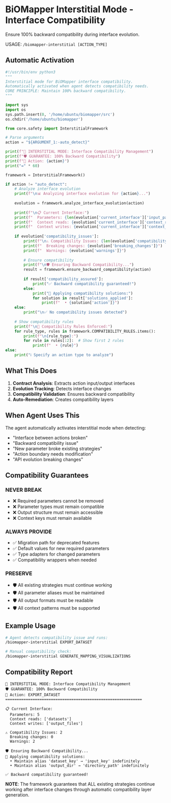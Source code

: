 # BiOMapper Interstitial Mode - Interface Compatibility

Ensure 100% backward compatibility during interface evolution.

USAGE: `/biomapper-interstitial [ACTION_TYPE]`

## Automatic Activation

```python
#!/usr/bin/env python3
"""
Interstitial mode for BiOMapper interface compatibility.
Automatically activated when agent detects compatibility needs.
CORE PRINCIPLE: Maintain 100% backward compatibility.
"""

import sys
import os
sys.path.insert(0, '/home/ubuntu/biomapper/src')
os.chdir('/home/ubuntu/biomapper')

from core.safety import InterstitialFramework

# Parse arguments
action = "${ARGUMENT_1:-auto_detect}"

print(f"🔗 INTERSTITIAL MODE: Interface Compatibility Management")
print(f"🛡️ GUARANTEE: 100% Backward Compatibility")
print(f"🎯 Action: {action}")
print("=" * 60)

framework = InterstitialFramework()

if action != "auto_detect":
    # Analyze interface evolution
    print(f"\n📊 Analyzing interface evolution for {action}...")
    
    evolution = framework.analyze_interface_evolution(action)
    
    print(f"\n📋 Current Interface:")
    print(f"  Parameters: {len(evolution['current_interface']['input_params'])}")
    print(f"  Context reads: {evolution['current_interface']['context_reads']}")
    print(f"  Context writes: {evolution['current_interface']['context_writes']}")
    
    if evolution['compatibility_issues']:
        print(f"\n⚠️ Compatibility Issues: {len(evolution['compatibility_issues'])}")
        print(f"  Breaking changes: {evolution['breaking_changes']}")
        print(f"  Warnings: {evolution['warnings']}")
        
        # Ensure compatibility
        print(f"\n🛡️ Ensuring Backward Compatibility...")
        result = framework.ensure_backward_compatibility(action)
        
        if result['compatibility_assured']:
            print("✅ Backward compatibility guaranteed!")
        else:
            print("🔧 Applying compatibility solutions:")
            for solution in result['solutions_applied']:
                print(f"  • {solution['action']}")
    else:
        print("\n✅ No compatibility issues detected")
        
    # Show compatibility rules
    print(f"\n📜 Compatibility Rules Enforced:")
    for rule_type, rules in framework.COMPATIBILITY_RULES.items():
        print(f"\n{rule_type}:")
        for rule in rules[:2]:  # Show first 2 rules
            print(f"  • {rule}")
else:
    print("ℹ️ Specify an action type to analyze")
```

## What This Does

1. **Contract Analysis**: Extracts action input/output interfaces
2. **Evolution Tracking**: Detects interface changes
3. **Compatibility Validation**: Ensures backward compatibility
4. **Auto-Remediation**: Creates compatibility layers

## When Agent Uses This

The agent automatically activates interstitial mode when detecting:
- "Interface between actions broken"
- "Backward compatibility issue"
- "New parameter broke existing strategies"
- "Action boundary needs modification"
- "API evolution breaking changes"

## Compatibility Guarantees

### NEVER BREAK
- ❌ Required parameters cannot be removed
- ❌ Parameter types must remain compatible
- ❌ Output structure must remain accessible
- ❌ Context keys must remain available

### ALWAYS PROVIDE
- ✅ Migration path for deprecated features
- ✅ Default values for new required parameters
- ✅ Type adapters for changed parameters
- ✅ Compatibility wrappers when needed

### PRESERVE
- 🛡️ All existing strategies must continue working
- 🛡️ All parameter aliases must be maintained
- 🛡️ All output formats must be readable
- 🛡️ All context patterns must be supported

## Example Usage

```bash
# Agent detects compatibility issue and runs:
/biomapper-interstitial EXPORT_DATASET

# Manual compatibility check:
/biomapper-interstitial GENERATE_MAPPING_VISUALIZATIONS
```

## Compatibility Report

```
🔗 INTERSTITIAL MODE: Interface Compatibility Management
🛡️ GUARANTEE: 100% Backward Compatibility
🎯 Action: EXPORT_DATASET
============================================================

📋 Current Interface:
  Parameters: 5
  Context reads: ['datasets']
  Context writes: ['output_files']

⚠️ Compatibility Issues: 2
  Breaking changes: 0
  Warnings: 2

🛡️ Ensuring Backward Compatibility...
🔧 Applying compatibility solutions:
  • Maintain alias 'dataset_key' → 'input_key' indefinitely
  • Maintain alias 'output_dir' → 'directory_path' indefinitely

✅ Backward compatibility guaranteed!
```

**NOTE**: The framework guarantees that ALL existing strategies continue working after interface changes through automatic compatibility layer generation.